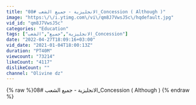 ```yaml
---
title: "08# الانجليزية - جميع الشعب_Concession ( Although )"
image: "https:\/\/i.ytimg.com\/vi\/qm8J7VwsJ5c\/hqdefault.jpg"
vid_id: "qm8J7VwsJ5c"
categories: "Education"
tags: ["الانجليزية","جميع","الشعب_Concession"]
date: "2022-04-27T18:09:16+03:00"
vid_date: "2021-01-04T18:00:13Z"
duration: "PT40M"
viewcount: "73214"
likeCount: "4117"
dislikeCount: ""
channel: "Olivine dz"
---
```

{% raw %}08# الانجليزية - جميع الشعب_Concession ( Although ) {% endraw %}
